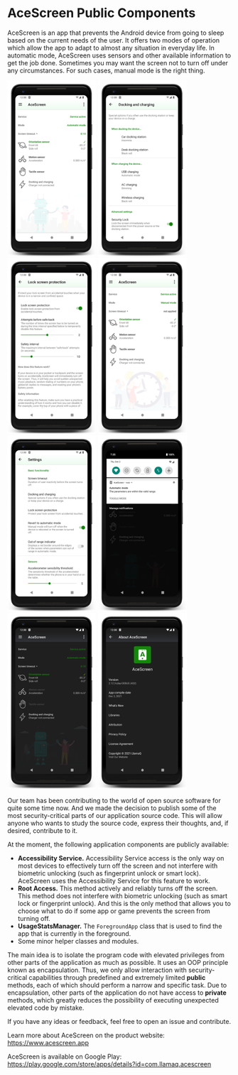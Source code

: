 # AceScreen Public Components

AceScreen is an app that prevents the Android device from going to sleep based on the current needs of the user. It offers two modes of operation which allow the app to adapt to almost any situation in everyday life. In automatic mode, AceScreen uses sensors and other available information to get the job done. Sometimes you may want the screen not to turn off under any circumstances. For such cases, manual mode is the right thing.

<img src="screenshots/mobile-1.png" alt="App main screen with active automatic mode" width="200" /> <img src="screenshots/mobile-2.png" alt="The device is charging or docked" width="200" /> <img src="screenshots/mobile-3.png" alt="The device is in your pocket or backpack" width="200" /> <img src="screenshots/mobile-4.png" alt="App main screen with active manual mode" width="200" /> <img src="screenshots/mobile-5.png" alt="App settings screen" width="200" /> <img src="screenshots/mobile-6.png" alt="Persistent notification" width="200" /> <img src="screenshots/mobile-7.png" alt="App main screen when night mode is on" width="200" /> <img src="screenshots/mobile-8.png" alt="About the App" width="200" />

Our team has been contributing to the world of open source software for quite some time now. And we made the decision to publish some of the most security-critical parts of our application source code. This will allow anyone who wants to study the source code, express their thoughts, and, if desired, contribute to it.

At the moment, the following application components are publicly available:

- **Accessibility Service.** Accessibility Service access is the only way on most devices to effectively turn off the screen and not interfere with biometric unlocking (such as fingerprint unlock or smart lock). AceScreen uses the Accessibility Service for this feature to work.
- **Root Access.** This method actively and reliably turns off the screen. This method does not interfere with biometric unlocking (such as smart lock or fingerprint unlock). And this is the only method that allows you to choose what to do if some app or game prevents the screen from turning off.
- **UsageStatsManager.** The `ForegroundApp` class that is used to find the app that is currently in the foreground.
- Some minor helper classes and modules.

The main idea is to isolate the program code with elevated privileges from other parts of the application as much as possible. It uses an OOP principle known as encapsulation. Thus, we only allow interaction with security-critical capabilities through predefined and extremely limited **public** methods, each of which should perform a narrow and specific task. Due to encapsulation, other parts of the application do not have access to **private** methods, which greatly reduces the possibility of executing unexpected elevated code by mistake.

If you have any ideas or feedback, feel free to open an issue and contribute.

Learn more about AceScreen on the product website: https://www.acescreen.app

AceScreen is available on Google Play: https://play.google.com/store/apps/details?id=com.llamaq.acescreen
